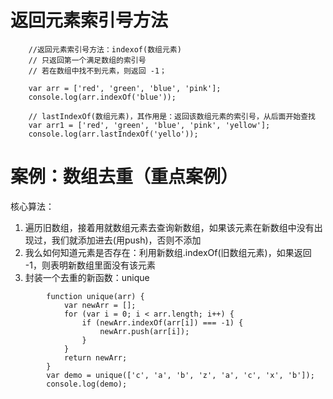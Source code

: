 # 返回元素索引号方法
```
    //返回元素索引号方法：indexof(数组元素)
    // 只返回第一个满足数组的索引号
    // 若在数组中找不到元素，则返回 -1；
    
    var arr = ['red', 'green', 'blue', 'pink'];
    console.log(arr.indexOf('blue'));
    
    // lastIndexOf(数组元素)，其作用是：返回该数组元素的索引号，从后面开始查找
    var arr1 = ['red', 'green', 'blue', 'pink', 'yellow'];
    console.log(arr.lastIndexOf('yello'));

```

# 案例：数组去重（重点案例）

核心算法：

1. 遍历旧数组，接着用就数组元素去查询新数组，如果该元素在新数组中没有出现过，我们就添加进去(用push)，否则不添加
2. 我么如何知道元素是否存在：利用新数组.indexOf(旧数组元素)，如果返回 -1，则表明新数组里面没有该元素
3. 封装一个去重的新函数：unique

```
        function unique(arr) {
            var newArr = [];
            for (var i = 0; i < arr.length; i++) {
                if (newArr.indexOf(arr[i]) === -1) {
                    newArr.push(arr[i]);
                }
            }
            return newArr;
        }
        var demo = unique(['c', 'a', 'b', 'z', 'a', 'c', 'x', 'b']);
        console.log(demo);

```

